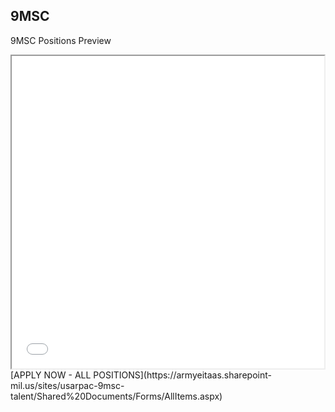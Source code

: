 ## 9MSC 

9MSC Positions Preview

<iframe src ="m.html" height = "500" width = "500"></iframe>
 [APPLY NOW - ALL POSITIONS](https://armyeitaas.sharepoint-mil.us/sites/usarpac-9msc-talent/Shared%20Documents/Forms/AllItems.aspx)
